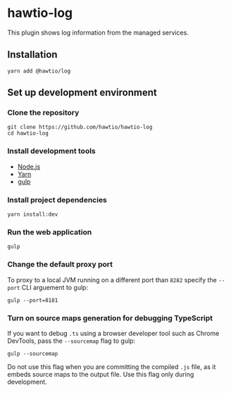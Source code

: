 # hawtio-log

This plugin shows log information from the managed services.

## Installation

```
yarn add @hawtio/log
```

## Set up development environment

### Clone the repository

```
git clone https://github.com/hawtio/hawtio-log
cd hawtio-log
```

### Install development tools

* [Node.js](http://nodejs.org)
* [Yarn](https://yarnpkg.com)
* [gulp](http://gulpjs.com/)

### Install project dependencies

```
yarn install:dev
```

### Run the web application

```
gulp
```

### Change the default proxy port

To proxy to a local JVM running on a different port than `8282` specify the `--port` CLI arguement to gulp:
```
gulp --port=8181
```

### Turn on source maps generation for debugging TypeScript

If you want to debug `.ts` using a browser developer tool such as Chrome DevTools, pass the `--sourcemap` flag to gulp:

```
gulp --sourcemap
```

Do not use this flag when you are committing the compiled `.js` file, as it embeds source maps to the output file. Use this flag only during development.
